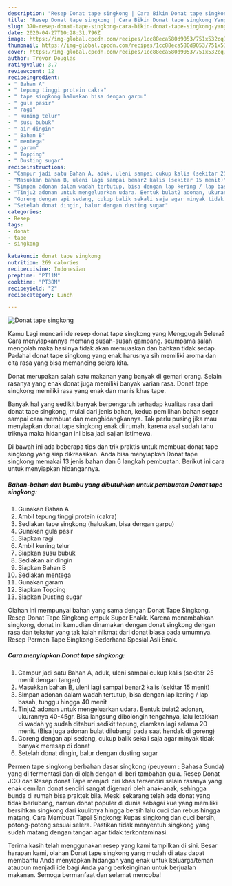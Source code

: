 ```yaml
---
description: "Resep Donat tape singkong | Cara Bikin Donat tape singkong Yang Enak Banget"
title: "Resep Donat tape singkong | Cara Bikin Donat tape singkong Yang Enak Banget"
slug: 370-resep-donat-tape-singkong-cara-bikin-donat-tape-singkong-yang-enak-banget
date: 2020-04-27T10:28:31.796Z
image: https://img-global.cpcdn.com/recipes/1cc88eca580d9053/751x532cq70/donat-tape-singkong-foto-resep-utama.jpg
thumbnail: https://img-global.cpcdn.com/recipes/1cc88eca580d9053/751x532cq70/donat-tape-singkong-foto-resep-utama.jpg
cover: https://img-global.cpcdn.com/recipes/1cc88eca580d9053/751x532cq70/donat-tape-singkong-foto-resep-utama.jpg
author: Trevor Douglas
ratingvalue: 3.7
reviewcount: 12
recipeingredient:
- " Bahan A"
- " tepung tinggi protein cakra"
- " tape singkong haluskan bisa dengan garpu"
- " gula pasir"
- " ragi"
- " kuning telur"
- " susu bubuk"
- " air dingin"
- " Bahan B"
- " mentega"
- " garam"
- " Topping"
- " Dusting sugar"
recipeinstructions:
- "Campur jadi satu Bahan A, aduk, uleni sampai cukup kalis (sekitar 25 menit dengan tangan)"
- "Masukkan bahan B, uleni lagi sampai benar2 kalis (sekitar 15 menit)"
- "Simpan adonan dalam wadah tertutup, bisa dengan lap kering / lap basah, tunggu hingga 40 menit"
- "Tinju2 adonan untuk mengeluarkan udara. Bentuk bulat2 adonan, ukurannya 40-45gr. Bisa langsung dibolongin tengahnya, lalu letakkan di wadah yg sudah ditaburi sedikit tepung, diamkan lagi selama 20 menit. (Bisa juga adonan bulat dilubangi pada saat hendak di goreng)"
- "Goreng dengan api sedang, cukup balik sekali saja agar minyak tidak banyak meresap di donat"
- "Setelah donat dingin, balur dengan dusting sugar"
categories:
- Resep
tags:
- donat
- tape
- singkong

katakunci: donat tape singkong 
nutrition: 269 calories
recipecuisine: Indonesian
preptime: "PT11M"
cooktime: "PT38M"
recipeyield: "2"
recipecategory: Lunch

---
```



![Donat tape singkong](https://img-global.cpcdn.com/recipes/1cc88eca580d9053/751x532cq70/donat-tape-singkong-foto-resep-utama.jpg)

Kamu Lagi mencari ide resep donat tape singkong yang Menggugah Selera? Cara menyiapkannya memang susah-susah gampang. seumpama salah mengolah maka hasilnya tidak akan memuaskan dan bahkan tidak sedap. Padahal donat tape singkong yang enak harusnya sih memiliki aroma dan cita rasa yang bisa memancing selera kita.

Donat merupakan salah satu makanan yang banyak di gemari orang. Selain rasanya yang enak donat juga memiliki banyak varian rasa. Donat tape singkong memiliki rasa yang enak dan manis khas tape.

Banyak hal yang sedikit banyak berpengaruh terhadap kualitas rasa dari donat tape singkong, mulai dari jenis bahan, kedua pemilihan bahan segar sampai cara membuat dan menghidangkannya. Tak perlu pusing jika mau menyiapkan donat tape singkong enak di rumah, karena asal sudah tahu triknya maka hidangan ini bisa jadi sajian istimewa.


Di bawah ini ada beberapa tips dan trik praktis untuk membuat donat tape singkong yang siap dikreasikan. Anda bisa menyiapkan Donat tape singkong memakai 13 jenis bahan dan 6 langkah pembuatan. Berikut ini cara untuk menyiapkan hidangannya.

<!--inarticleads1-->

##### Bahan-bahan dan bumbu yang dibutuhkan untuk pembuatan Donat tape singkong:

1. Gunakan  Bahan A
1. Ambil  tepung tinggi protein (cakra)
1. Sediakan  tape singkong (haluskan, bisa dengan garpu)
1. Gunakan  gula pasir
1. Siapkan  ragi
1. Ambil  kuning telur
1. Siapkan  susu bubuk
1. Sediakan  air dingin
1. Siapkan  Bahan B
1. Sediakan  mentega
1. Gunakan  garam
1. Siapkan  Topping
1. Siapkan  Dusting sugar


Olahan ini mempunyai bahan yang sama dengan Donat Tape Singkong. Resep Donat Tape Singkong empuk Super Enakk. Karena menambahkan singkong, donat ini kemudian dinamakan dengan donat singkong dengan rasa dan tekstur yang tak kalah nikmat dari donat biasa pada umumnya. Resep Permen Tape Singkong Sederhana Spesial Asli Enak. 

<!--inarticleads2-->

##### Cara menyiapkan Donat tape singkong:

1. Campur jadi satu Bahan A, aduk, uleni sampai cukup kalis (sekitar 25 menit dengan tangan)
1. Masukkan bahan B, uleni lagi sampai benar2 kalis (sekitar 15 menit)
1. Simpan adonan dalam wadah tertutup, bisa dengan lap kering / lap basah, tunggu hingga 40 menit
1. Tinju2 adonan untuk mengeluarkan udara. Bentuk bulat2 adonan, ukurannya 40-45gr. Bisa langsung dibolongin tengahnya, lalu letakkan di wadah yg sudah ditaburi sedikit tepung, diamkan lagi selama 20 menit. (Bisa juga adonan bulat dilubangi pada saat hendak di goreng)
1. Goreng dengan api sedang, cukup balik sekali saja agar minyak tidak banyak meresap di donat
1. Setelah donat dingin, balur dengan dusting sugar


Permen tape singkong berbahan dasar singkong (peuyeum : Bahasa Sunda) yang di fermentasi dan di olah dengan di beri tambahan gula. Resep Donat JCO dan Resep donat Tape menjadi ciri khas tersendiri selain rasanya yang enak cemilan donat sendiri sangat digemari oleh anak-anak, sehingga bunda di rumah bisa praktek bila. Meski sekarang telah ada donat yang tidak berlubang, namun donat populer di dunia sebagai kue yang memiliki bersihkan singkong dari kuulitnya hingga bersih lalu cuci dan rebus hingga matang. Cara Membuat Tapai Singkong: Kupas singkong dan cuci bersih, potong-potong sesuai selera. Pastikan tidak menyentuh singkong yang sudah matang dengan tangan agar tidak terkontaminasi. 

Terima kasih telah menggunakan resep yang kami tampilkan di sini. Besar harapan kami, olahan Donat tape singkong yang mudah di atas dapat membantu Anda menyiapkan hidangan yang enak untuk keluarga/teman ataupun menjadi ide bagi Anda yang berkeinginan untuk berjualan makanan. Semoga bermanfaat dan selamat mencoba!
